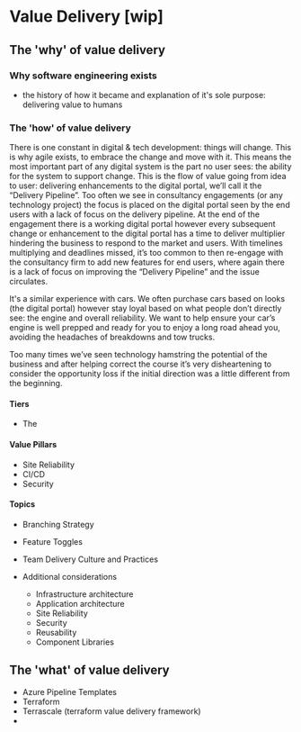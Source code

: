 
# Value Delivery [wip]

## The 'why' of value delivery

### Why software engineering exists

- the history of how it became and explanation of it's sole purpose: delivering value to humans

### The 'how' of value delivery

There is one constant in digital & tech development: things will change. This is why agile exists, to embrace the change and move with it. This means the most important part of any digital system is the part no user sees: the ability for the system to support change. This is the flow of value going from idea to user: delivering enhancements to the digital portal, we’ll call it the “Delivery Pipeline”. Too often we see in consultancy engagements (or any technology project) the focus is placed on the digital portal seen by the end users with a lack of focus on the delivery pipeline. At the end of the engagement there is a working digital portal however every subsequent change or enhancement to the digital portal has a time to deliver multiplier hindering the business to respond to the market and users. With timelines multiplying and deadlines missed, it’s too common to then re-engage with the consultancy firm to add new features for end users, where again there is a lack of focus on improving the “Delivery Pipeline” and the issue circulates.

It's a similar experience with cars. We often purchase cars based on looks (the digital portal) however stay loyal based on what people don’t directly see: the engine and overall reliability. We want to help ensure your car’s engine is well prepped and ready for you to enjoy a long road ahead you, avoiding the headaches of breakdowns and tow trucks.

Too many times we’ve seen technology hamstring the potential of the business and after helping correct the course it’s very disheartening to consider the opportunity loss if the initial direction was a little different from the beginning.

#### Tiers

- The 

#### Value Pillars

- Site Reliability
- CI/CD
- Security

#### Topics
- Branching Strategy
- Feature Toggles
- Team Delivery Culture and Practices

- Additional considerations
	- Infrastructure architecture
	- Application architecture
	- Site Reliability
	- Security
	- Reusability
	- Component Libraries


## The 'what' of value delivery

- Azure Pipeline Templates
- Terraform
- Terrascale (terraform value delivery framework)
- 
<!--stackedit_data:
eyJoaXN0b3J5IjpbMTQ1MDgxMTc5NCwtNjM5MTMyOTk5LC0xNj
g4MDY2ODI2XX0=
-->